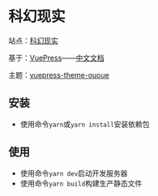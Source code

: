 # 科幻现实

站点：[科幻现实](http://www.kehuanxianshi.com)

基于：[VuePress](https://github.com/vuejs/vuepress)——[中文文档](https://vuepress.vuejs.org/zh/)

主题：[vuepress-theme-ououe](https://github.com/tolking/vuepress-theme-ououe)

## 安装
* 使用命令`yarn`或`yarn install`安装依赖包

## 使用
* 使用命令`yarn dev`启动开发服务器
* 使用命令`yarn build`构建生产静态文件